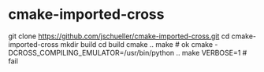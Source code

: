 # cmake-imported-cross


git clone https://github.com/jschueller/cmake-imported-cross.git
cd cmake-imported-cross
mkdir build
cd build
cmake ..
make # ok
cmake -DCROSS_COMPILING_EMULATOR=/usr/bin/python ..
make VERBOSE=1 # fail
